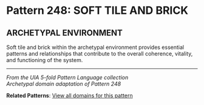 # Pattern 248: SOFT TILE AND BRICK

## ARCHETYPAL ENVIRONMENT

Soft tile and brick within the archetypal environment provides essential patterns and relationships that contribute to the overall coherence, vitality, and functioning of the system.

---

*From the UIA 5-fold Pattern Language collection*  
*Archetypal domain adaptation of Pattern 248*

**Related Patterns**: [View all domains for this pattern](../../UIA/md/T248%20SOFT%20TILE%20AND%20BRICK.md)
